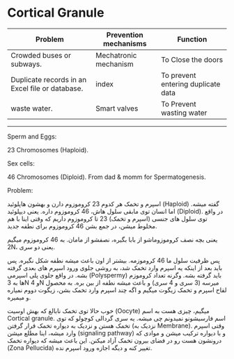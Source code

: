 # Cortical Granule

| Problem                                         	| Prevention mechanisms 	| Function                           	|
|-------------------------------------------------	|-----------------------	|------------------------------------	|
| Crowded buses or subways.                       	| Mechatronic mechanism 	| To Close the doors                 	|
| Duplicate records in an Excel file or database. 	| index                 	| To prevent entering duplicate data 	|
| waste water.                                    	| Smart valves          	| To Prevent wasting water           	|

***

Sperm and Eggs:

23 Chromosomes (Haploid).

 Sex cells:
 
 46 Chromosomes (Diploid). From dad & momm for Spermatogenesis.
 
 Problem:
 


<p>اسپرم و تخمک هر کدوم 23 کروموزوم دارن و بهشون هاپلوئید (Haploid) گفته میشه. اما انسان توی مابقی سلول هاش، 46 کروموزوم داره. یعنی دیپلوئید (Diploid). در واقع توی سلول های جنسی (اسپرم و تخمک) 23 تا کروموزوم داریم که وقتی اینا با هم مخلوط میشن، در جمع بشن 46 کروموزوم برای نطفه جدید.</p>
<p>یعنی بچه نصف کروموزوماشو از بابا بگیره، نصفشو از مامان. به 46 کروموزوم میگیم 2N، یعنی دو سری.</p>
<p>پس ظرفیت سلول ما 46 کروموزمه. بیشتر از اون باعث میشه نطفه شکل نگیره. پس باید بعد از اینکه یه اسپرم وارد تخمک شد، به روشی جلوی ورود اسپرم های بعدی گرفته بشه. در واقع جلوی پلی اسپرمی (Polyspermy) باید گرفته بشه. وگرنه تعداد کروموزم ها به 3N  و 4N میرسه (3 سری و 4 سری) و باعث میشه نطفه از بین بره. به محصول لقاح اسپرم و تخمک زیگوت میگیم و اگه چند اسپرم وارد تخمک بشن، زیگوت دووم نمیاره و میمیره.</p>
<p>خوب حالا توی تخمک نابالغ که بهش اوسیت (Oocyte) میگیم، چیزی هست به اسم Cortical granule. اسم فارسیشونو نمیدونم چی میشه. یه سری گردالی کوچولو که توی تخمک هستن و نزدیک به دیواره تخمک قرار گرفتن (نزدیک به Membrane). وقتی اسپرم وارد میشه، اینا مطلع میشن (signaling pathway) و با دیواره ترکیب میشن و موادی که درونشون هست رو در فضای بیرون تخمک آزاد میکنن. این باعث میشه که دیواره تخمک (Zona Pellucida) تغییر کنه و دیگه اجازه ورود اسپرم نده.</p>
